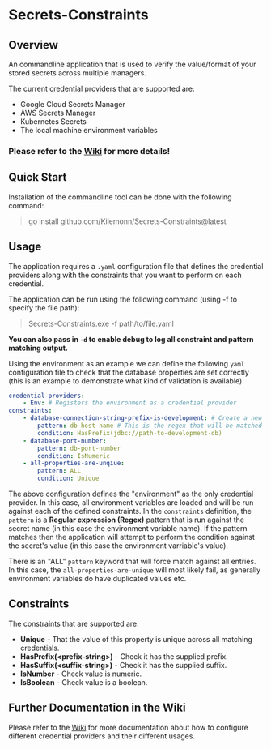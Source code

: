# Secrets-Constraints

## Overview

An commandline application that is used to verify the value/format of your stored secrets across multiple managers.

The current credential providers that are supported are:
- Google Cloud Secrets Manager
- AWS Secrets Manager
- Kubernetes Secrets
- The local machine environment variables

### Please refer to the [Wiki](https://github.com/Kilemonn/Secrets-Constraints/wiki) for more details!

## Quick Start

Installation of the commandline tool can be done with the following command:

> go install github.com/Kilemonn/Secrets-Constraints@latest

## Usage

The application requires a `.yaml` configuration file that defines the credential providers along with the constraints that you want to perform on each credential.

The application can be run using the following command (using -f to specify the file path):
> Secrets-Constraints.exe -f path/to/file.yaml

**You can also pass in `-d` to enable debug to log all constraint and pattern matching output.**

Using the environment as an example we can define the following `yaml` configuration file to check that the database properties are set correctly (this is an example to demonstrate what kind of validation is available).

``` yaml
credential-providers:
    - Env: # Registers the environment as a credential provider
constraints:
    - database-connection-string-prefix-is-development: # Create a new constraint with arbitrary name
        pattern: db-host-name # This is the regex that will be matched against the credential name (in this case, environment variable name) - if this matches successfully then the following condition will be evaluated against this secret's value (environment variable value)
        condition: HasPrefix(jdbc://path-to-development-db)
    - database-port-number:
        pattern: db-port-number
        condition: IsNumeric
    - all-properties-are-unqiue:
        pattern: ALL
        condition: Unique
```

The above configuration defines the "environment" as the only credential provider.
In this case, all environment variables are loaded and will be run against each of the defined constraints.
In the `constraints` definition, the `pattern` is a **Regular expression (Regex)** pattern that is run against the secret name (in this case the environment variable name). If the pattern matches then the application will attempt to perform the condition against the secret's value (in this case the environment varriable's value).

There is an "ALL" `pattern` keyword that will force match against all entries. In this case, the `all-properties-are-unique` will most likely fail, as generally environment variables do have duplicated values etc.

## Constraints

The constraints that are supported are:

- **Unique** - That the value of this property is unique across all matching credentials.
- **HasPrefix(\<prefix-string\>)** - Check it has the supplied prefix.
- **HasSuffix(\<suffix-string\>)** - Check it has the supplied suffix.
- **IsNumber** - Check value is numeric.
- **IsBoolean** - Check value is a boolean.

## Further Documentation in the Wiki

Please refer to the [Wiki](https://github.com/Kilemonn/Secrets-Constraints/wiki) for more documentation about how to configure different credential providers and their different usages.

